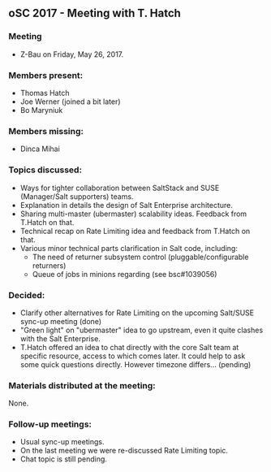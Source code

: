 ## oSC 2017 - Meeting with T. Hatch

### Meeting
  - Z-Bau on Friday, May 26, 2017.

### Members present:
  - Thomas Hatch
  - Joe Werner (joined a bit later)
  - Bo Maryniuk

### Members missing:
  - Dinca Mihai

### Topics discussed:
  - Ways for tighter collaboration between SaltStack and SUSE (Manager/Salt supporters) teams.
  - Explanation in details the design of Salt Enterprise architecture.
  - Sharing multi-master (ubermaster) scalability ideas. Feedback from T.Hatch on that.
  - Technical recap on Rate Limiting idea and feedback from T.Hatch on that.
  - Various minor technical parts clarification in Salt code, including:
    - The need of returner subsystem control (pluggable/configurable returners)
    - Queue of jobs in minions regarding (see bsc#1039056)

### Decided:
  - Clarify other alternatives for Rate Limiting on the upcoming Salt/SUSE sync-up meeting (done)
  - "Green light" on "ubermaster" idea to go upstream, even it quite clashes with the Salt Enterprise.
  - T.Hatch offered an idea to chat directly with the core Salt team at specific resource, access to which comes later. It could help to ask some quick questions directly. However timezone differs... (pending)

### Materials distributed at the meeting:
  None. 

### Follow-up meetings:
  
  - Usual sync-up meetings.
  - On the last meeting we were re-discussed Rate Limiting topic.
  - Chat topic is still pending.
